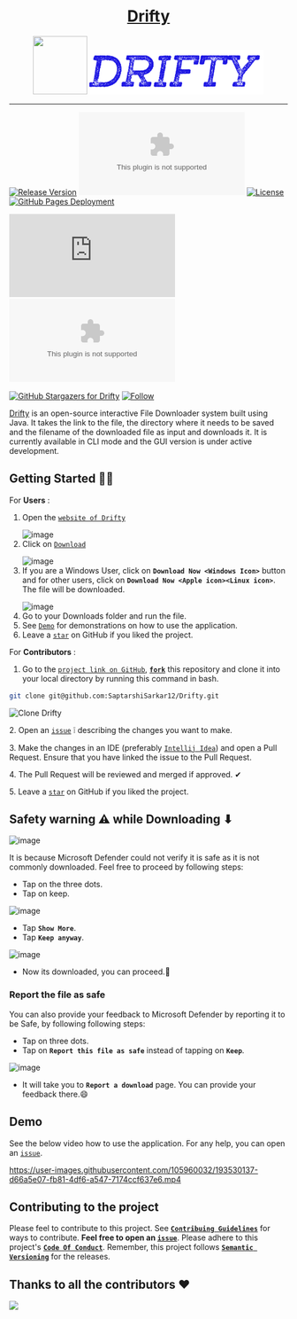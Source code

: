 <h1 align=center><a href="https://github.com/SaptarshiSarkar12/Drifty">Drifty</a></h1>
<p align="center" float="center">
    <img src="https://github.com/SaptarshiSarkar12/Drifty/blob/master/Drifty.ico" width="98" height="105">
    <img src="https://github.com/SaptarshiSarkar12/Drifty/blob/master/Drifty%20Banner.png" height="80">
</p>

---

[![Release Version](https://img.shields.io/github/v/release/SaptarshiSarkar12/Drifty?color=%23FFFF0g&label=Drifty)](https://github.com/SaptarshiSarkar12/Drifty/releases/latest/)
[![Size](https://img.shields.io/github/size/SaptarshiSarkar12/Drifty/Drifty_CLI.exe?label=Drifty%20CLI)](https://github.com/SaptarshiSarkar12/Drifty/blob/master/Drifty_CLI.exe) [![License](https://img.shields.io/github/license/SaptarshiSarkar12/Drifty)](https://github.com/SaptarshiSarkar12/Drifty/blob/master/LICENSE) [![GitHub Pages Deployment](https://img.shields.io/github/deployments/SaptarshiSarkar12/Drifty/github-pages?label=Deployment)](https://github.com/SaptarshiSarkar12/Drifty/deployments)

[![No. Of Downloads of Drifty jar](https://img.shields.io/github/downloads/SaptarshiSarkar12/Drifty/latest/Drifty.jar)](http://github.com/SaptarshiSarkar12/Drifty/releases/latest/download/Drifty.jar)
[![No. Of Downloads of Drifty exe](https://img.shields.io/github/downloads/SaptarshiSarkar12/Drifty/latest/Drifty_CLI.exe)](http://github.com/SaptarshiSarkar12/Drifty/releases/latest/download/Drifty_CLI.exe)

[![GitHub Stargazers for Drifty](https://img.shields.io/github/stars/SaptarshiSarkar12/Drifty?label=Leave%20a%20star&style=social)](https://github.com/SaptarshiSarkar12/Drifty/stargazers)
[![Follow](https://img.shields.io/twitter/follow/SSarkar2007?style=social)](https://twitter.com/SSarkar2007)

[Drifty](https://github.com/SaptarshiSarkar12/Drifty/) is an open-source interactive File Downloader system built using Java. It takes the link to the file, the directory where it needs to be saved and the filename of the downloaded file as input and downloads it. It is currently available in CLI mode and the GUI version is under active development. 


## Getting Started 🚀🚀
For **Users** :
1. Open the [`website of Drifty`](https://saptarshisarkar12.github.io/Drifty/) </p>
![image](https://user-images.githubusercontent.com/105960032/194826380-64ba7add-b49a-4772-b8ad-6c8312693d66.png)
2. Click on [`Download`](https://saptarshisarkar12.github.io/Drifty/#download) </p>
![image](https://user-images.githubusercontent.com/105960032/194829345-b814089b-8b55-421e-9df7-d837c8b13226.png)
3. If you are a Windows User, click on **`Download Now <Windows Icon>`** button and for other users, click on **`Download Now <Apple icon><Linux icon>`**. The file will be downloaded. </p>
![image](https://user-images.githubusercontent.com/105960032/194130486-8fd2d44b-4086-460d-bb06-ecb6755864f7.png)
4. Go to your Downloads folder and run the file.
5. See [`Demo`](https://saptarshisarkar12.github.io/Drifty/#demo) for demonstrations on how to use the application.
6. Leave a [`star`](https://github.com/SaptarshiSarkar12/Drifty/stargazers) on GitHub if you liked the project.

For **Contributors** : 
1. Go to the [`project link on GitHub`](https://github.com/SaptarshiSarkar12/Drifty), [**`fork`**](https://github.com/SaptarshiSarkar12/Drifty/fork) this repository and clone it into your local directory by running this command in bash.
```bash
git clone git@github.com:SaptarshiSarkar12/Drifty.git
```
</p>

![Clone Drifty](https://user-images.githubusercontent.com/105960032/194497334-856c610e-39cd-4538-a998-18afb10dac04.gif) </p>
2. Open an [`issue`](https://github.com/SaptarshiSarkar12/Drifty/issues/new/choose) ❕ describing the changes you want to make. </p>
3. Make the changes in an IDE (preferably [`Intellij Idea`](https://www.jetbrains.com/idea/)) and open a Pull Request. Ensure that you have linked the issue to the Pull Request. </p>
4. The Pull Request will be reviewed and merged if approved. ✔ </p>
5. Leave a [`star`](https://github.com/SaptarshiSarkar12/Drifty/stargazers) on GitHub if you liked the project.

## Safety warning ⚠ while Downloading ⬇

![image](https://user-images.githubusercontent.com/58129377/193471489-87ee10a0-f719-47ef-9d46-e5b71c611d4b.png)

It is because Microsoft Defender could not verify it is safe as it is not commonly downloaded. Feel free to proceed by following steps:
- Tap on the three dots. 
- Tap on keep.

![image](https://user-images.githubusercontent.com/58129377/193471652-d88981c3-d903-406f-bc06-53cf77db9bf6.png)

- Tap **`Show More`**.
- Tap **`Keep anyway`**.

![image](https://user-images.githubusercontent.com/58129377/193471671-e047003c-95e7-43ed-8d37-d3f401b36164.png)

- Now its downloaded, you can proceed.🎉

### Report the file as safe

You can also provide your feedback to Microsoft Defender by reporting it to be Safe, by following following steps:
- Tap on three dots.
- Tap on **`Report this file as safe`** instead of tapping on **`Keep`**.

![image](https://user-images.githubusercontent.com/58129377/193471838-63ba50ba-e303-48b4-b7c1-b71e6c0663e7.png)

- It will take you to **`Report a download`** page. You can provide your feedback there.😄

## Demo
See the below video how to use the application. For any help, you can open an [`issue`](https://github.com/SaptarshiSarkar12/Drifty/issues/new/choose/). </p>

https://user-images.githubusercontent.com/105960032/193530137-d66a5e07-fb81-4df6-a547-7174ccf637e6.mp4

## Contributing to the project
Please feel to contribute to this project. See [**`Contribuing Guidelines`**](https://github.com/SaptarshiSarkar12/Drifty/blob/master/CONTRIBUTING.md) for ways to contribute. **Feel free to open an [`issue`](https://github.com/SaptarshiSarkar12/Drifty/issues/new/choose)**. Please adhere to this project's [**`Code Of Conduct`**](https://github.com/SaptarshiSarkar12/Drifty/blob/master/CODE_OF_CONDUCT.md). Remember, this project follows [**`Semantic Versioning`**](https://semver.org/) for the releases.

## Thanks to all the contributors ❤️
<a href = "https://github.com/SaptarshiSarkar12/Drifty/graphs/contributors">
   <img src = "https://contrib.rocks/image?repo=SaptarshiSarkar12/Drifty"/>
</a>
